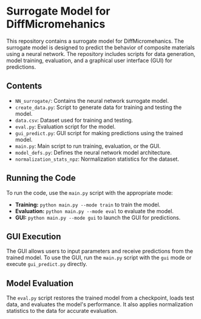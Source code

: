 # Surrogate Model for DiffMicromehanics

This repository contains a surrogate model for DiffMicromehanics. The surrogate model is designed to predict the behavior of composite materials using a neural network. The repository includes scripts for data generation, model training, evaluation, and a graphical user interface (GUI) for predictions.

## Contents

- `NN_surrogate/`: Contains the neural network surrogate model.
- `create_data.py`: Script to generate data for training and testing the model.
- `data.csv`: Dataset used for training and testing.
- `eval.py`: Evaluation script for the model.
- `gui_predict.py`: GUI script for making predictions using the trained model.
- `main.py`: Main script to run training, evaluation, or the GUI.
- `model_defs.py`: Defines the neural network model architecture.
- `normalization_stats_npz`: Normalization statistics for the dataset.

## Running the Code

To run the code, use the `main.py` script with the appropriate mode:

- **Training:** `python main.py --mode train` to train the model.
- **Evaluation:** `python main.py --mode eval` to evaluate the model.
- **GUI:** `python main.py --mode gui` to launch the GUI for predictions.

## GUI Execution

The GUI allows users to input parameters and receive predictions from the trained model. To use the GUI, run the `main.py` script with the `gui` mode or execute `gui_predict.py` directly.

## Model Evaluation

The `eval.py` script restores the trained model from a checkpoint, loads test data, and evaluates the model's performance. It also applies normalization statistics to the data for accurate evaluation.